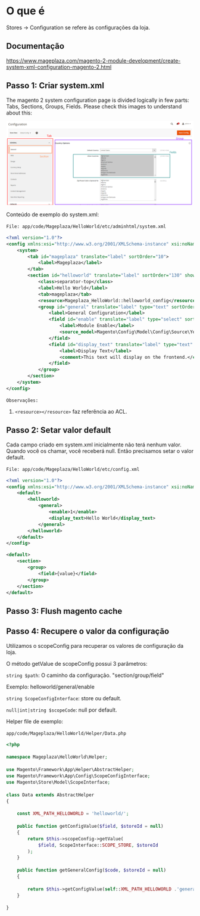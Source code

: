 # O que é

Stores -> Configuration se refere às configurações da loja.

## Documentação

https://www.mageplaza.com/magento-2-module-development/create-system-xml-configuration-magento-2.html

## Passo 1: Criar system.xml

The magento 2 system configuration page is divided logically in few parts: Tabs, Sections, Groups, Fields. Please check this images to understand about this:

![](./../assets/P8E2i4k.png)

Conteúdo de exemplo do system.xml:

`File: app/code/Mageplaza/HelloWorld/etc/adminhtml/system.xml`
```xml
<?xml version="1.0"?>
<config xmlns:xsi="http://www.w3.org/2001/XMLSchema-instance" xsi:noNamespaceSchemaLocation="urn:magento:module:Magento_Config:etc/system_file.xsd">
    <system>
        <tab id="mageplaza" translate="label" sortOrder="10">
            <label>Mageplaza</label>
        </tab>
        <section id="helloworld" translate="label" sortOrder="130" showInDefault="1" showInWebsite="1" showInStore="1">
            <class>separator-top</class>
            <label>Hello World</label>
            <tab>mageplaza</tab>
            <resource>Mageplaza_HelloWorld::helloworld_config</resource>
            <group id="general" translate="label" type="text" sortOrder="10" showInDefault="1" showInWebsite="0" showInStore="0">
                <label>General Configuration</label>
                <field id="enable" translate="label" type="select" sortOrder="1" showInDefault="1" showInWebsite="0" showInStore="0">
                    <label>Module Enable</label>
                    <source_model>Magento\Config\Model\Config\Source\Yesno</source_model>
                </field>
                <field id="display_text" translate="label" type="text" sortOrder="1" showInDefault="1" showInWebsite="0" showInStore="0">
                    <label>Display Text</label>
                    <comment>This text will display on the frontend.</comment>
                </field>
            </group>
        </section>
    </system>
</config>
```

`Observações:`

1. `<resource></resource>` faz referência ao ACL.

## Passo 2: Setar valor default

Cada campo criado em system.xml inicialmente não terá nenhum valor. Quando você os chamar, você receberá null. Então precisamos setar o valor default.

`File: app/code/Mageplaza/HelloWorld/etc/config.xml`
```xml
<?xml version="1.0"?>
<config xmlns:xsi="http://www.w3.org/2001/XMLSchema-instance" xsi:noNamespaceSchemaLocation="urn:magento:module:Magento_Store:etc/config.xsd">
    <default>
        <helloworld>
            <general>
                <enable>1</enable>
                <display_text>Hello World</display_text>
            </general>
        </helloworld>
    </default>
</config>
```
```xml
<default>
    <section>
        <group>
            <field>{value}</field>
        </group>
    </section>
</default>
```

## Passo 3: Flush magento cache

## Passo 4: Recupere o valor da configuração

Utilizamos o scopeConfig para recuperar os valores de configuração da loja.

O método getValue de scopeConfig possui 3 parâmetros:

`string $path`: O caminho da configuração. "section/group/field"

Exemplo: helloworld/general/enable

`string ScopeConfigInterface`: store ou default.

`null|int|string $scopeCode`: null por default. 

Helper file de exemplo:

`app/code/Mageplaza/HelloWorld/Helper/Data.php`

```php
<?php

namespace Mageplaza\HelloWorld\Helper;

use Magento\Framework\App\Helper\AbstractHelper;
use Magento\Framework\App\Config\ScopeConfigInterface;
use Magento\Store\Model\ScopeInterface;

class Data extends AbstractHelper
{

	const XML_PATH_HELLOWORLD = 'helloworld/';

	public function getConfigValue($field, $storeId = null)
	{
		return $this->scopeConfig->getValue(
			$field, ScopeInterface::SCOPE_STORE, $storeId
		);
	}

	public function getGeneralConfig($code, $storeId = null)
	{

		return $this->getConfigValue(self::XML_PATH_HELLOWORLD .'general/'. $code, $storeId);
	}

}
```